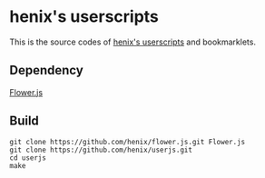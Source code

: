 # henix's userscripts
This is the source codes of [henix's userscripts](http://userscripts.org/users/435708) and bookmarklets.

## Dependency
[Flower.js](https://github.com/henix/flower.js)

## Build
    git clone https://github.com/henix/flower.js.git Flower.js
    git clone https://github.com/henix/userjs.git
    cd userjs
    make
